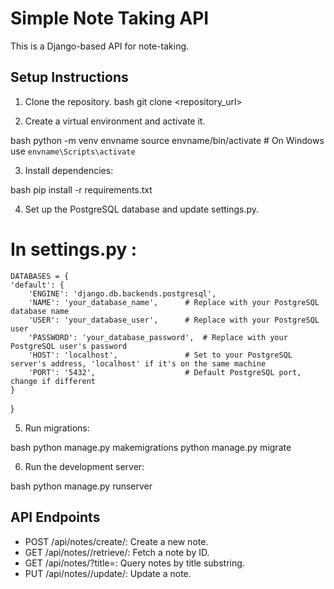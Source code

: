 # Simple Note Taking API

This is a Django-based API for note-taking.

## Setup Instructions

1. Clone the repository.
bash
    git clone <repository_url>


2. Create a virtual environment and activate it.

bash
    python -m venv envname
    source envname/bin/activate  # On Windows use `envname\Scripts\activate`

3. Install dependencies:
    
bash
    pip install -r requirements.txt

4. Set up the PostgreSQL database and update settings.py.

# In settings.py :

    DATABASES = {
    'default': {
        'ENGINE': 'django.db.backends.postgresql',
        'NAME': 'your_database_name',      # Replace with your PostgreSQL database name
        'USER': 'your_database_user',      # Replace with your PostgreSQL user
        'PASSWORD': 'your_database_password',  # Replace with your PostgreSQL user's password
        'HOST': 'localhost',               # Set to your PostgreSQL server's address, 'localhost' if it's on the same machine
        'PORT': '5432',                    # Default PostgreSQL port, change if different
    }
}

5. Run migrations:
    
bash
    python manage.py makemigrations
    python manage.py migrate

6. Run the development server:
    
bash
    python manage.py runserver


## API Endpoints

- POST /api/notes/create/: Create a new note.
- GET /api/notes/<id>/retrieve/: Fetch a note by ID.
- GET /api/notes/?title=<substring>: Query notes by title substring.
- PUT /api/notes/<id>/update/: Update a note.
